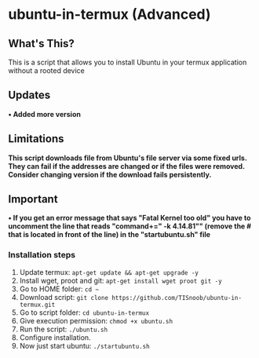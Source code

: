 # ubuntu-in-termux (Advanced)


## What's This?

This is a script that allows you to install Ubuntu in your termux application without a rooted device

## Updates

**• Added more version**

## Limitations 

**This script downloads file from Ubuntu's file server via some fixed urls. They can fail if the addresses are changed or if the files were removed. Consider changing version if the download fails persistently.**


## Important

**• If you get an error message that says "Fatal Kernel too old" you have to uncomment the line that reads "command+=" -k 4.14.81"" (remove the # that is located in front of the line) in the "startubuntu.sh" file**

### Installation steps

1. Update termux: `apt-get update && apt-get upgrade -y`
2. Install wget, proot and git: `apt-get install wget proot git -y`
3. Go to HOME folder: `cd ~`
4. Download script: `git clone https://github.com/TISnoob/ubuntu-in-termux.git`
5. Go to script folder: `cd ubuntu-in-termux`
6. Give execution permission: `chmod +x ubuntu.sh`
7. Run the script: `./ubuntu.sh`
8. Configure installation.
9. Now just start ubuntu: `./startubuntu.sh`
